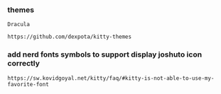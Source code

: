 ### themes
```
Dracula

https://github.com/dexpota/kitty-themes
```


### add nerd fonts symbols to support display joshuto icon correctly
```
https://sw.kovidgoyal.net/kitty/faq/#kitty-is-not-able-to-use-my-favorite-font
```
